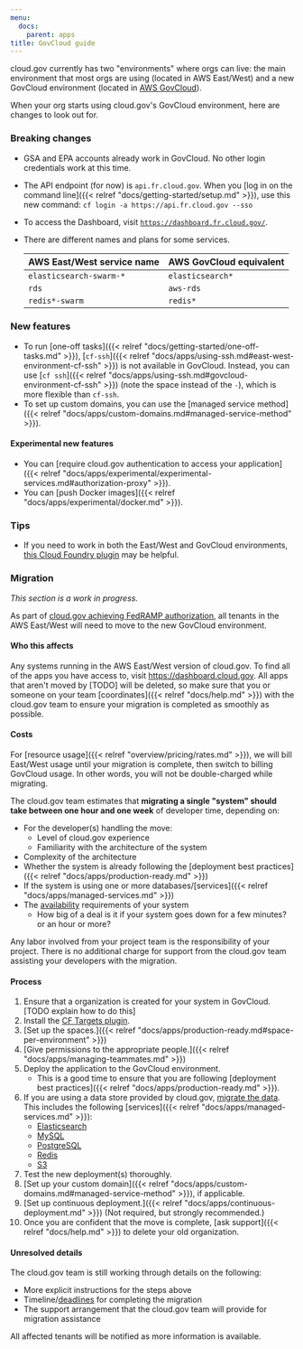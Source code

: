 ```yaml
---
menu:
  docs:
    parent: apps
title: GovCloud guide
---
```


cloud.gov currently has two "environments" where orgs can live: the main environment that most orgs are using (located in AWS East/West) and a new GovCloud environment (located in [AWS GovCloud](https://aws.amazon.com/govcloud-us/)).

When your org starts using cloud.gov's GovCloud environment, here are changes to look out for.

### Breaking changes

- GSA and EPA accounts already work in GovCloud. No other login credentials work at this time.
- The API endpoint (for now) is `api.fr.cloud.gov`. When you [log in on the command line]({{< relref "docs/getting-started/setup.md" >}}), use this new command: `cf login -a https://api.fr.cloud.gov --sso`
- To access the Dashboard, visit [`https://dashboard.fr.cloud.gov/`](https://dashboard.fr.cloud.gov/).
- There are different names and plans for some services.

    | AWS East/West service name | AWS GovCloud equivalent |
    | --- | --- |
    | `elasticsearch-swarm-*` | `elasticsearch*` |
    | `rds` | `aws-rds` |
    | `redis*-swarm` | `redis*` |

### New features

- To run [one-off tasks]({{< relref "docs/getting-started/one-off-tasks.md" >}}), [`cf-ssh`]({{< relref "docs/apps/using-ssh.md#east-west-environment-cf-ssh" >}}) is not available in GovCloud. Instead, you can use [`cf ssh`]({{< relref "docs/apps/using-ssh.md#govcloud-environment-cf-ssh" >}}) (note the space instead of the `-`), which is more flexible than `cf-ssh`.
- To set up custom domains, you can use the [managed service method]({{< relref "docs/apps/custom-domains.md#managed-service-method" >}}).

#### Experimental new features

- You can [require cloud.gov authentication to access your application]({{< relref "docs/apps/experimental/experimental-services.md#authorization-proxy" >}}).
- You can [push Docker images]({{< relref "docs/apps/experimental/docker.md" >}}).

### Tips

- If you need to work in both the East/West and GovCloud environments, [this Cloud Foundry plugin](https://github.com/guidowb/cf-targets-plugin) may be helpful.

### Migration

_This section is a work in progress._

As part of [cloud.gov achieving FedRAMP authorization](https://18f.gsa.gov/2016/07/18/cloud-gov-full-steam-ahead-fedramp-assessment-process/), all tenants in the AWS East/West will need to move to the new GovCloud environment.

#### Who this affects

Any systems running in the AWS East/West version of cloud.gov. To find all of the apps you have access to, visit https://dashboard.cloud.gov. All apps that aren't moved by [TODO] will be deleted, so make sure that you or someone on your team [coordinates]({{< relref "docs/help.md" >}}) with the cloud.gov team to ensure your migration is completed as smoothly as possible.

#### Costs

For [resource usage]({{< relref "overview/pricing/rates.md" >}}), we will bill East/West usage until your migration is complete, then switch to billing GovCloud usage. In other words, you will not be double-charged while migrating.

The cloud.gov team estimates that **migrating a single "system" should take between one hour and one week** of developer time, depending on:

* For the developer(s) handling the move:
    * Level of cloud.gov experience
    * Familiarity with the architecture of the system
* Complexity of the architecture
* Whether the system is already following the [deployment best practices]({{< relref "docs/apps/production-ready.md" >}})
* If the system is using one or more databases/[services]({{< relref "docs/apps/managed-services.md" >}})
* The [availability](https://simple.wikipedia.org/wiki/Availability) requirements of your system
    * How big of a deal is it if your system goes down for a few minutes? or an hour or more?

Any labor involved from your project team is the responsibility of your project. There is no additional charge for support from the cloud.gov team assisting your developers with the migration.

#### Process

1. Ensure that a organization is created for your system in GovCloud. [TODO explain how to do this]
1. Install the [CF Targets plugin](https://github.com/guidowb/cf-targets-plugin).
1. [Set up the spaces.]({{< relref "docs/apps/production-ready.md#space-per-environment" >}})
1. [Give permissions to the appropriate people.]({{< relref "docs/apps/managing-teammates.md" >}})
1. Deploy the application to the GovCloud environment.
    * This is a good time to ensure that you are following [deployment best practices]({{< relref "docs/apps/production-ready.md" >}}).
1. If you are using a data store provided by cloud.gov, [migrate the data](https://github.com/18F/cg-product/issues/211). This includes the following [services]({{< relref "docs/apps/managed-services.md" >}}):
    * [Elasticsearch](https://github.com/18F/cg-product/issues/233)
    * [MySQL](https://github.com/18F/cg-product/issues/231)
    * [PostgreSQL](https://github.com/18F/cg-product/issues/230)
    * [Redis](https://github.com/18F/cg-product/issues/234)
    * [S3](https://github.com/18F/cg-product/issues/235)
1. Test the new deployment(s) thoroughly.
1. [Set up your custom domain]({{< relref "docs/apps/custom-domains.md#managed-service-method" >}}), if applicable.
1. [Set up continuous deployment.]({{< relref "docs/apps/continuous-deployment.md" >}}) (Not required, but strongly recommended.)
1. Once you are confident that the move is complete, [ask support]({{< relref "docs/help.md" >}}) to delete your old organization.

#### Unresolved details

The cloud.gov team is still working through details on the following:

* More explicit instructions for the steps above
* Timeline/[deadlines](https://github.com/18F/cg-product/issues/403) for completing the migration
* The support arrangement that the cloud.gov team will provide for migration assistance

All affected tenants will be notified as more information is available.
